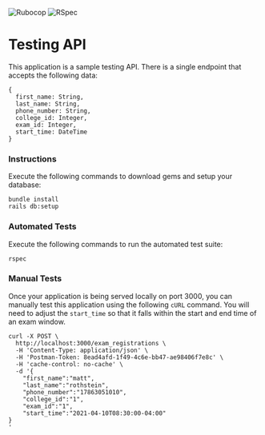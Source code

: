 ![Rubocop](https://github.com/mattrothstein/testing/actions/workflows/.github/workflows/linter.yaml/badge.svg)
![RSpec](https://github.com/mattrothstein/testing/actions/workflows/.github/workflows/test.yaml/badge.svg)
# Testing API

This application is a sample testing API. There is a single endpoint that accepts the following data:

```
{
  first_name: String,
  last_name: String,
  phone_number: String,
  college_id: Integer,
  exam_id: Integer,
  start_time: DateTime
}
 ```

### Instructions
Execute the following commands to download gems and setup your database:

```shell
bundle install
rails db:setup
```

### Automated Tests
Execute the following commands to run the automated test suite:

```shell
rspec
```


### Manual Tests
Once your application is being served locally on port 3000, you can manually test this application using the following `cURL` command. You will need to adjust the `start_time` so that it falls within the start and end time of an exam window.

```
curl -X POST \
  http://localhost:3000/exam_registrations \
  -H 'Content-Type: application/json' \
  -H 'Postman-Token: 8ead4afd-1f49-4c6e-bb47-ae98406f7e8c' \
  -H 'cache-control: no-cache' \
  -d '{
	"first_name":"matt",
	"last_name":"rothstein",
	"phone_number":"17863051010",
	"college_id":"1",
	"exam_id":"1",
	"start_time":"2021-04-10T08:30:00-04:00"
}
'
```

